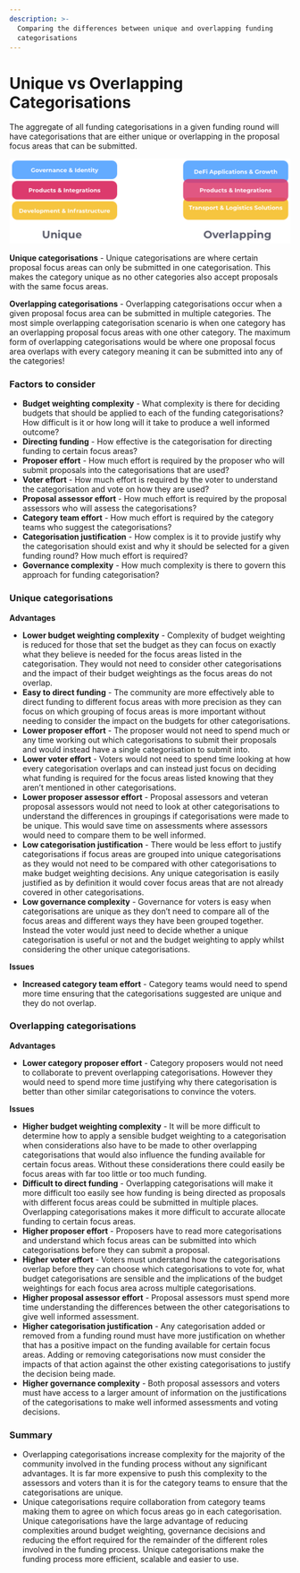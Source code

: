 ```yaml
---
description: >-
  Comparing the differences between unique and overlapping funding
  categorisations
---
```


# Unique vs Overlapping Categorisations

The aggregate of all funding categorisations in a given funding round will have categorisations that are either unique or overlapping in the proposal focus areas that can be submitted.

![](../.gitbook/assets/unique-vs-overlapping.png)

**Unique categorisations** - Unique categorisations are where certain proposal focus areas can only be submitted in one categorisation. This makes the category unique as no other categories also accept proposals with the same focus areas.



**Overlapping categorisations** - Overlapping categorisations occur when a given proposal focus area can be submitted in multiple categories. The most simple overlapping categorisation scenario is when one category has an overlapping proposal focus areas with one other category. The maximum form of overlapping categorisations would be where one proposal focus area overlaps with every category meaning it can be submitted into any of the categories!



### **Factors to consider**

* **Budget weighting complexity** - What complexity is there for deciding budgets that should be applied to each of the funding categorisations? How difficult is it or how long will it take to produce a well informed outcome?
* **Directing funding** - How effective is the categorisation for directing funding to certain focus areas?
* **Proposer effort** - How much effort is required by the proposer who will submit proposals into the categorisations that are used?
* **Voter effort** - How much effort is required by the voter to understand the categorisation and vote on how they are used?
* **Proposal assessor effort** - How much effort is required by the proposal assessors who will assess the categorisations?
* **Category team effort** - How much effort is required by the category teams who suggest the categorisations?
* **Categorisation justification** - How complex is it to provide justify why the categorisation should exist and why it should be selected for a given funding round? How much effort is required?
* **Governance complexity** - How much complexity is there to govern this approach for funding categorisation?



### Unique categorisations

**Advantages**

* **Lower budget weighting complexity** - Complexity of budget weighting is reduced for those that set the budget as they can focus on exactly what they believe is needed for the focus areas listed in the categorisation. They would not need to consider other categorisations and the impact of their budget weightings as the focus areas do not overlap.
* **Easy to direct funding** - The community are more effectively able to direct funding to different focus areas with more precision as they can focus on which grouping of focus areas is more important without needing to consider the impact on the budgets for other categorisations.
* **Lower proposer effort** - The proposer would not need to spend much or any time working out which categorisations to submit their proposals and would instead have a single categorisation to submit into.
* **Lower voter effort** - Voters would not need to spend time looking at how every categorisation overlaps and can instead just focus on deciding what funding is required for the focus areas listed knowing that they aren’t mentioned in other categorisations.
* **Lower proposer assessor effort** - Proposal assessors and veteran proposal assessors would not need to look at other categorisations to understand the differences in groupings if categorisations were made to be unique. This would save time on assessments where assessors would need to compare them to be well informed.
* **Low categorisation justification** - There would be less effort to justify categorisations if focus areas are grouped into unique categorisations as they would not need to be compared with other categorisations to make budget weighting decisions. Any unique categorisation is easily justified as by definition it would cover focus areas that are not already covered in other categorisations.
* **Low governance complexity** - Governance for voters is easy when categorisations are unique as they don’t need to compare all of the focus areas and different ways they have been grouped together. Instead the voter would just need to decide whether a unique categorisation is useful or not and the budget weighting to apply whilst considering the other unique categorisations.

**Issues**

* **Increased category team effort** - Category teams would need to spend more time ensuring that the categorisations suggested are unique and they do not overlap.



### Overlapping categorisations

**Advantages**

* **Lower category proposer effort** - Category proposers would not need to collaborate to prevent overlapping categorisations. However they would need to spend more time justifying why there categorisation is better than other similar categorisations to convince the voters.

**Issues**

* **Higher budget weighting complexity** - It will be more difficult to determine how to apply a sensible budget weighting to a categorisation when considerations also have to be made to other overlapping categorisations that would also influence the funding available for certain focus areas. Without these considerations there could easily be focus areas with far too little or too much funding.
* **Difficult to direct funding** - Overlapping categorisations will make it more difficult too easily see how funding is being directed as proposals with different focus areas could be submitted in multiple places. Overlapping categorisations makes it more difficult to accurate allocate funding to certain focus areas.
* **Higher proposer effort** - Proposers have to read more categorisations and understand which focus areas can be submitted into which categorisations before they can submit a proposal.
* **Higher voter effort** - Voters must understand how the categorisations overlap before they can choose which categorisations to vote for, what budget categorisations are sensible and the implications of the budget weightings for each focus area across multiple categorisations.
* **Higher proposal assessor effort** - Proposal assessors must spend more time understanding the differences between the other categorisations to give well informed assessment.
* **Higher categorisation justification** - Any categorisation added or removed from a funding round must have more justification on whether that has a positive impact on the funding available for certain focus areas. Adding or removing categorisations now must consider the impacts of that action against the other existing categorisations to justify the decision being made.
* **Higher governance complexity** - Both proposal assessors and voters must have access to a larger amount of information on the justifications of the categorisations to make well informed assessments and voting decisions.



### Summary

* Overlapping categorisations increase complexity for the majority of the community involved in the funding process without any significant advantages. It is far more expensive to push this complexity to the assessors and voters than it is for the category teams to ensure that the categorisations are unique.
* Unique categorisations require collaboration from category teams making them to agree on which focus areas go in each categorisation. Unique categorisations have the large advantage of reducing complexities around budget weighting, governance decisions and reducing the effort required for the remainder of the different roles involved in the funding process. Unique categorisations make the funding process more efficient, scalable and easier to use.
